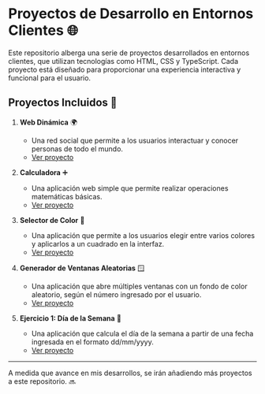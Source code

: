 # Proyectos de Desarrollo en Entornos Clientes 🌐

Este repositorio alberga una serie de proyectos desarrollados en entornos clientes, que utilizan tecnologías como HTML, CSS y TypeScript. Cada proyecto está diseñado para proporcionar una experiencia interactiva y funcional para el usuario.

## Proyectos Incluidos 🚀

1. **Web Dinámica** 🌍
   - Una red social que permite a los usuarios interactuar y conocer personas de todo el mundo.
   - [Ver proyecto](https://github.com/Rediaj04/2daw-m06-projects/tree/main/Proyectos/Web_dinamica)

2. **Calculadora** ➕
   - Una aplicación web simple que permite realizar operaciones matemáticas básicas.
   - [Ver proyecto](https://github.com/Rediaj04/2daw-m06-projects/tree/main/Proyectos/Calculadora)

3. **Selector de Color** 🎨
   - Una aplicación que permite a los usuarios elegir entre varios colores y aplicarlos a un cuadrado en la interfaz.
   - [Ver proyecto](https://github.com/Rediaj04/2daw-m06-projects/tree/main/Proyectos/Color_picker)

4. **Generador de Ventanas Aleatorias** 🪟
   - Una aplicación que abre múltiples ventanas con un fondo de color aleatorio, según el número ingresado por el usuario.
   - [Ver proyecto](https://github.com/Rediaj04/2daw-m06-projects/tree/main/Proyectos/Ejercicio2)

5. **Ejercicio 1: Día de la Semana** 📅
   - Una aplicación que calcula el día de la semana a partir de una fecha ingresada en el formato dd/mm/yyyy.
   - [Ver proyecto](https://github.com/Rediaj04/2daw-m06-projects/tree/main/Proyectos/Ejercicio1)

---

A medida que avance en mis desarrollos, se irán añadiendo más proyectos a este repositorio. 🔜
